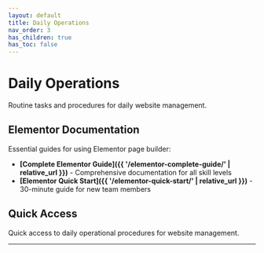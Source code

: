 ```yaml
---
layout: default
title: Daily Operations
nav_order: 3
has_children: true
has_toc: false
---
```


# Daily Operations

Routine tasks and procedures for daily website management.

## Elementor Documentation

Essential guides for using Elementor page builder:

- **[Complete Elementor Guide]({{ '/elementor-complete-guide/' | relative_url }})** - Comprehensive documentation for all skill levels
- **[Elementor Quick Start]({{ '/elementor-quick-start/' | relative_url }})** - 30-minute guide for new team members

## Quick Access

Quick access to daily operational procedures for website management.

---
